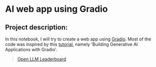 # AI web app using Gradio

## Project description:

In this notebook, I will try to create a web app using [Gradio](https://www.gradio.app/). Most of the code was inspired by this [tutorial](https://learn.deeplearning.ai/huggingface-gradio), namely 'Building Generative AI Applications with Gradio'.  

> [Open LLM Leaderboard](https://huggingface.co/spaces/HuggingFaceH4/open_llm_leaderboard)
